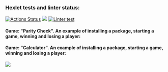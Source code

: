 ### Hexlet tests and linter status:
[![Actions Status](https://github.com/Dudewanted/python-project-lvl1/workflows/hexlet-check/badge.svg)](https://github.com/Dudewanted/python-project-lvl1/actions)
<a href="https://codeclimate.com/github/codeclimate/codeclimate/maintainability"><img src="https://api.codeclimate.com/v1/badges/a99a88d28ad37a79dbf6/maintainability" /></a>
[![Linter test](https://github.com/Dudewanted/python-project-lvl1/actions/workflows/github-linter.yml/badge.svg?branch=main&event=push)](https://github.com/Dudewanted/python-project-lvl1/actions/workflows/github-linter.yml)

#### Game: "Parity Check". An example of installing a package, starting a game, winning and losing a player:
<script id="asciicast-mALlpBmKXfHK3Q3LeNZmUAzgq" src="https://asciinema.org/a/mALlpBmKXfHK3Q3LeNZmUAzgq.js" async></script>

#### Game: "Calculator". An example of installing a package, starting a game, winning and losing a player:
<a href="https://asciinema.org/a/mALlpBmKXfHK3Q3LeNZmUAzgq" target="_blank"><img src="https://asciinema.org/a/mALlpBmKXfHK3Q3LeNZmUAzgq.svg" /></a>
